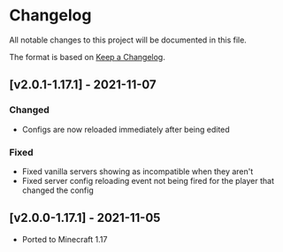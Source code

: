 # Changelog
All notable changes to this project will be documented in this file.

The format is based on [Keep a Changelog].

## [v2.0.1-1.17.1] - 2021-11-07
### Changed
- Configs are now reloaded immediately after being edited
### Fixed
- Fixed vanilla servers showing as incompatible when they aren't
- Fixed server config reloading event not being fired for the player that changed the config

## [v2.0.0-1.17.1] - 2021-11-05
- Ported to Minecraft 1.17

[Keep a Changelog]: https://keepachangelog.com/en/1.0.0/
[Puzzles Lib]: https://www.curseforge.com/minecraft/mc-mods/puzzles-lib
